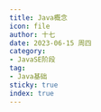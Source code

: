 ```yaml
---
title: Java概念
icon: file
author: 十七
date: 2023-06-15 周四
category:
- JavaSE阶段
tag:
- Java基础
sticky: true
index: true
---
```



